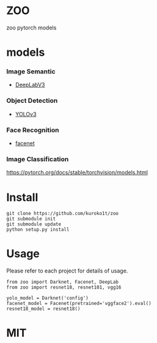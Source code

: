 # ZOO

zoo pytorch models

# models

### Image Semantic
* [DeepLabV3](https://github.com/jfzhang95/pytorch-deeplab-xception)

### Object Detection
* [YOLOv3](https://github.com/eriklindernoren/PyTorch-YOLOv3)

### Face Recognition
* [facenet](https://github.com/timesler/facenet-pytorch)

### Image Classification

https://pytorch.org/docs/stable/torchvision/models.html

# Install

```
git clone https://github.com/kuroko1t/zoo
git submodule init
git submodule update
python setup.py install
```

# Usage

Please refer to each project for details of usage.

```python3
from zoo import Darknet, Facenet, DeepLab
from zoo import resnet18, resnet101, vgg16

yolo_model = Darknet('config')
facenet_model = Facenet(pretrained='vggface2').eval()
resnet18_model = resnet18()
```

# MIT
